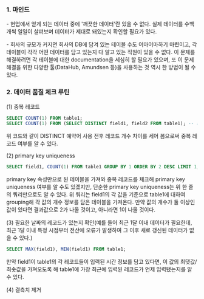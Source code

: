 ### 1. 마인드

\- 현업에서 얻게 되는 데이터 중에 '깨끗한 데이터'란 있을 수 없다. 실제 데이터를 수백 개씩 일일이 살펴보며 데이터가 제대로 돼있는지 확인할 필요가 있다. 

\- 회사의 규모가 커지면 회사의 DB에 담겨 있는 테이블 수도 어마어마하기 마련이고, 각 테이블이 각각 어떤 데이터를 담고 있는지 다 알고 있는 직원이 있을 수 없다. 이 문제를 해결하려면 각 테이블에 대한 documentation을 세심히 할 필요가 있으며, 또 이 문제 해결을 위한 다양한 툴(DataHub, Amundsen 등)을 사용하는 것 역시 한 방법이 될 수 있다.

### 2. 데이터 품질 체크 루틴

(1) 중복 레코드

```sql
SELECT COUNT(1) FROM table1;
SELECT COUNT(1) FROM (SELECT DISTINCT field1, field2 FROM table1); -- 재사용 필요가 없다면 그냥 이렇게 써도 되지만, 재사용을 고려하여 괄호 안 내용을 CTE로 새 테이블에 담아 쓰는 경우가 많다.
```

위 코드와 같이 DISTINCT 예약어 사용 전후 레코드 개수 차이를 세어 봄으로써 중복 레코드 여부를 알 수 있다.


(2) primary key uniqueness 

```sql
SELECT field1, COUNT(1) FROM table1 GROUP BY 1 ORDER BY 2 DESC LIMIT 1;
```

primary key 속성만으로 된 테이블을 가져와 중복 레코드를 체크해 primary key uniqueness 여부를 알 수도 있겠지만, 단순한 primary key uniqueness는 위 한 줄의 쿼리만으로도 알 수 있다. 위 쿼리는 field1의 각 값을 기준으로 table1에 대하여 grouping해 각 값의 개수 정보를 담은 테이블을 가져온다. 만약 값의 개수가 둘 이상인 값이 있다면 결과값으로 2가 나올 것이고, 아니라면 1이 나올 것이다.



(3) 필요한 날짜의 레코드가 있는지 확인(예를 들어 최근 1달 이내 데이터가 필요한데, 최근 1달 이내 특정 시점부터 전산에 오류가 발생하여 그 이후 새로 갱신된 데이터가 없을 수 있다.)

```sql
SELECT MAX(field1), MIN(field1) FROM table1;
```

만약 field1이 table1의 각 레코드들이 입력된 시간 정보를 담고 있다면, 이 값의 최댓값/최솟값을 가져오도록 해 table1에 가장 최근에 입력된 레코드가 언제 입력됐는지를 알 수 있다.


(4) 결측치 제거
